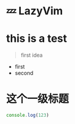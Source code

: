 # 💤 LazyVim
# this is a test
> first idea
- first
- second

# 这个一级标题

```javascript
console.log(123)
```



